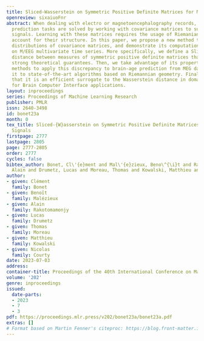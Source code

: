 ```yaml
---
title: Sliced-Wasserstein on Symmetric Positive Definite Matrices for M/EEG Signals
openreview: sixaiuoFnr
abstract: When dealing with electro or magnetoencephalography records, many supervised
  prediction tasks are solved by working with covariance matrices to summarize the
  signals. Learning with these matrices requires the usage of Riemanian geometry to
  account for their structure. In this paper, we propose a new method to deal with
  distributions of covariance matrices, and demonstrate its computational efficiency
  on M/EEG multivariate time series. More specifically, we define a Sliced-Wasserstein
  distance between measures of symmetric positive definite matrices that comes with
  strong theoretical guarantees. Then, we take advantage of its properties and kernel
  methods to apply this discrepancy to brain-age prediction from MEG data, and compare
  it to state-of-the-art algorithms based on Riemannian geometry. Finally, we show
  that it is an efficient surrogate to the Wasserstein distance in domain adaptation
  for Brain Computer Interface applications.
layout: inproceedings
series: Proceedings of Machine Learning Research
publisher: PMLR
issn: 2640-3498
id: bonet23a
month: 0
tex_title: Sliced-{W}asserstein on Symmetric Positive Definite Matrices for {M}/{EEG}
  Signals
firstpage: 2777
lastpage: 2805
page: 2777-2805
order: 2777
cycles: false
bibtex_author: Bonet, Cl\'{e}ment and Mal\'{e}zieux, Beno\^{\i}t and Rakotomamonjy,
  Alain and Drumetz, Lucas and Moreau, Thomas and Kowalski, Matthieu and Courty, Nicolas
author:
- given: Clément
  family: Bonet
- given: Benoı̂t
  family: Malézieux
- given: Alain
  family: Rakotomamonjy
- given: Lucas
  family: Drumetz
- given: Thomas
  family: Moreau
- given: Matthieu
  family: Kowalski
- given: Nicolas
  family: Courty
date: 2023-07-03
address: 
container-title: Proceedings of the 40th International Conference on Machine Learning
volume: '202'
genre: inproceedings
issued:
  date-parts:
  - 2023
  - 7
  - 3
pdf: https://proceedings.mlr.press/v202/bonet23a/bonet23a.pdf
extras: []
# Format based on Martin Fenner's citeproc: https://blog.front-matter.io/posts/citeproc-yaml-for-bibliographies/
---
```


